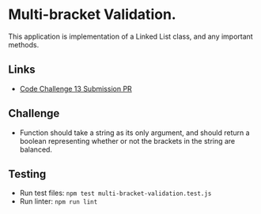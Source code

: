 # Multi-bracket Validation.



This application is implementation of a Linked List class, and any important methods.
    
## Links
- [Code Challenge 13 Submission PR](https://github.com/Thomas720/data-structures-and-algorithms/pull/25)



## Challenge

-   Function should take a string as its only argument, and should return a boolean representing whether or not the brackets in the string are balanced.

    
## Testing
 - Run test files: `npm test multi-bracket-validation.test.js`
 - Run linter: `npm run lint`
